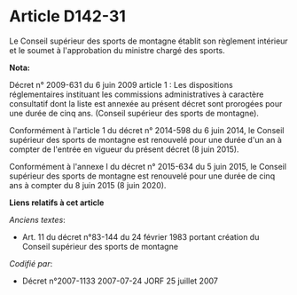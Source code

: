 # Article D142-31

Le Conseil supérieur des sports de montagne établit son règlement intérieur et le soumet à l'approbation du ministre chargé
des sports.

**Nota:**

Décret n° 2009-631 du 6 juin 2009 article 1 : Les dispositions réglementaires instituant les commissions administratives à
caractère consultatif dont la liste est annexée au présent décret sont prorogées pour une durée de cinq ans. (Conseil
supérieur des sports de montagne).

Conformément à l'article 1 du décret n° 2014-598 du 6 juin 2014, le Conseil supérieur des sports de montagne est renouvelé
pour une durée d'un an à compter de l'entrée en vigueur du présent décret (8 juin 2015).

Conformément à l'annexe I du décret n° 2015-634 du 5 juin 2015, le Conseil supérieur des sports de montagne est renouvelé
pour une durée de cinq ans à compter du 8 juin 2015 (8 juin 2020).

**Liens relatifs à cet article**

_Anciens textes_:

  - Art. 11 du décret n°83-144 du 24 février 1983 portant création du Conseil supérieur des sports de montagne

_Codifié par_:

  - Décret n°2007-1133 2007-07-24 JORF 25 juillet 2007
